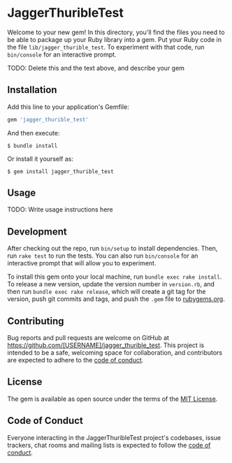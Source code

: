 # JaggerThuribleTest

Welcome to your new gem! In this directory, you'll find the files you need to be able to package up your Ruby library into a gem. Put your Ruby code in the file `lib/jagger_thurible_test`. To experiment with that code, run `bin/console` for an interactive prompt.

TODO: Delete this and the text above, and describe your gem

## Installation

Add this line to your application's Gemfile:

```ruby
gem 'jagger_thurible_test'
```

And then execute:

    $ bundle install

Or install it yourself as:

    $ gem install jagger_thurible_test

## Usage

TODO: Write usage instructions here

## Development

After checking out the repo, run `bin/setup` to install dependencies. Then, run `rake test` to run the tests. You can also run `bin/console` for an interactive prompt that will allow you to experiment.

To install this gem onto your local machine, run `bundle exec rake install`. To release a new version, update the version number in `version.rb`, and then run `bundle exec rake release`, which will create a git tag for the version, push git commits and tags, and push the `.gem` file to [rubygems.org](https://rubygems.org).

## Contributing

Bug reports and pull requests are welcome on GitHub at https://github.com/[USERNAME]/jagger_thurible_test. This project is intended to be a safe, welcoming space for collaboration, and contributors are expected to adhere to the [code of conduct](https://github.com/[USERNAME]/jagger_thurible_test/blob/master/CODE_OF_CONDUCT.md).


## License

The gem is available as open source under the terms of the [MIT License](https://opensource.org/licenses/MIT).

## Code of Conduct

Everyone interacting in the JaggerThuribleTest project's codebases, issue trackers, chat rooms and mailing lists is expected to follow the [code of conduct](https://github.com/[USERNAME]/jagger_thurible_test/blob/master/CODE_OF_CONDUCT.md).
